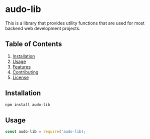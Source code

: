 # audo-lib

This is a library that provides utility functions that are used for most backend web development projects.

## Table of Contents
1. [Installation](#installation)
2. [Usage](#usage)
3. [Features](#features)
4. [Contributing](#contributing)
5. [License](#license)

## Installation

```bash
npm install audo-lib
```

## Usage

```js
const audo-lib = require('audo-lib);

